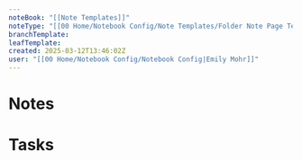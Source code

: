 ```yaml
---
noteBook: "[[Note Templates]]"
noteType: "[[00 Home/Notebook Config/Note Templates/Folder Note Page Template|Folder Note]]"
branchTemplate: 
leafTemplate: 
created: 2025-03-12T13:46:02Z
user: "[[00 Home/Notebook Config/Notebook Config|Emily Mohr]]"
---
```

# Notes
# Tasks
